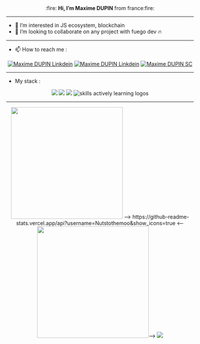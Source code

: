 <div align="center">:fire: <strong>Hi, I’m Maxime DUPIN</strong> from france:fire: </div>

-----------------

- 👀 I’m interested in JS ecosystem, blockchain
- 💞️ I’m looking to collaborate on any project with fuego dev :fire:

-----------------

- 📫 How to reach me :
<div align = "center">
<a href="https://www.linkedin.com/in/maxime-dupin-64454a148/" target="_blank" rel="nofollow"><img align="center" alt="Maxime DUPIN Linkdein" height="auto" src="https://img.shields.io/badge/LinkedIn-0077B5?style=for-the-badge&logo=linkedin&logoColor=white" /></a>     <span><a href="https://www.instagram.com/nutstothemoon/" target="_blank" rel="nofollow"><img align="center" alt="Maxime DUPIN Linkdein" height="auto" src="https://img.shields.io/badge/Instagram-E4405F?style=for-the-badge&logo=instagram&logoColor=white" /></a>     </span><span><a href="https://soundcloud.com/maximedupin/tracks" target="_blank" rel="nofollow"><img align="center" alt="Maxime DUPIN SC" height="auto" src="https://img.shields.io/badge/SoundCloud-FF3300?style=for-the-badge&logo=soundcloud&logoColor=white" /></a></span>
    
</div>

-----------------

- My stack :
    
<div align = "center">
    <img src="https://img.shields.io/badge/TypeScript-007ACC?style=for-the-badge&logo=typescript&logoColor=white"/>
    <img src="https://img.shields.io/badge/Node.js-43853D?style=for-the-badge&logo=node.js&logoColor=61DAFB"/>
    <img src="https://img.shields.io/badge/React-20232A?style=for-the-badge&logo=react&logoColor=61DAFB"/> 
    <img src="https://skillicons.dev/icons?i=bash,git,react,typescript,html,css,js,nodejs,nextjs,mongodb,postgres" alt="skills actively learning logos"> <br> 
</div>

-----------------

<p align = "center">
  <img src = "https://github-readme-stats.vercel.app/api?username=Nutstothemoo&show_icons=true&theme=algolia&count_private=true" width = 300>
  --> 
  https://github-readme-stats.vercel.app/api?username=Nutstothemoo&show_icons=true
 <-- <img src = "https://github-readme-streak-stats.herokuapp.com?user=Nutstothemoo&theme=algolia" width = 300>-->
   <img src = ! [Statistiques de votre référentiel] https://github-readme-stats.vercel.app/api/top-langs/?username=Nutstothemoo&theme=blue-greenwidth = 300>
<!--   <img src="https://activity-graph.herokuapp.com/graph?username=Nutstothemoo&theme=react-dark" width = 600 height = 200/> -->
  
<!-- <img src = "https://github-readme-stats.vercel.app/api/top-langs/?username=Nutstothemoo&layout=default&theme=algolia" >-->
</p>
